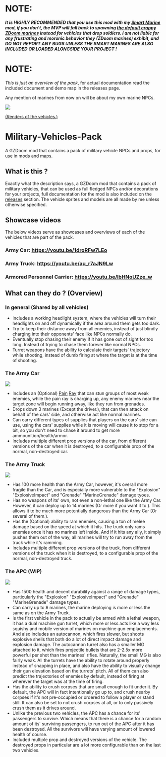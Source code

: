 # NOTE:
***It is HIGHLY RECOMMENDED that you use this mod with my [Smart Marine](https://github.com/inkoalawetrust/Smart-Marines/) mod, if you don't, the MVP will fall back to spawning [the default crappy ZDoom marines](https://zdoom.org/wiki/Classes:ScriptedMarine) instead for vehicles that drop soldiers. I am not liable for any frustrating and moronic behavior they (ZDoom marines) exhibit, and DO NOT REPORT ANY BUGS UNLESS THE SMART MARINES ARE ALSO INCLUDED OR LOADED ALONGSIDE YOUR PROJECT !***
# NOTE:
*This is just an overview of the pack*, for actual documentation read the included document and demo map in the releases page.

Any mention of marines from now on will be about my own marine NPCs.

![](https://i.imgur.com/YVk58JK.gif)

[(Renders of the vehicles.)](https://imgur.com/a/KUhbDRZ)

# Military-Vehicles-Pack
A GZDoom mod that contains a pack of military vehicle NPCs and props, for use in mods and maps.

## What is this ?
Exactly what the description says, a GZDoom mod that contains a pack of military vehicles, that can be used as full fledged NPCs and/or decorations for your projects, full documentation for the mod is also included on the [releases](https://github.com/inkoalawetrust/Military-Vehicles-Pack/releases) section. The vehicle sprites and models are all made by me unless otherwise specified.

## Showcase videos
The below videos serve as showcases and overviews of each of the vehicles that are part of the pack.

### Army Car: https://youtu.be/1droRFw7LEo
### Army Truck: https://youtu.be/au_r7aJN9Lw
### Armored Personnel Carrier: https://youtu.be/lbHNoUZze_w

## What can they do ? (Overview)

### In general (Shared by all vehicles)
- Includes a working headlight system, where the vehicles will turn their headlights on and off dynamically if the area around them gets too dark.
- Try to keep their distance away from all enemies, instead of just blindly charging into their opponents' face like NPCs normally do.
- Eventually stop chasing their enemy if it has gone out of sight for too long. Instead of trying to chase them forever like normal NPCs.
- Turret weapons have the ability to calculate their targets' trajectory while shooting, instead of dumb firing at where the target is at the time of shooting.

### The Army Car
![](https://i.imgur.com/92UUuKGm.jpg)
- Includes an (Optional) [Pain](https://www.youtube.com/watch?v=kzG4oEutPbA) [Ray](https://en.wikipedia.org/wiki/Active_Denial_System) that can stun groups of most weak enemies, while the pain ray is charging up, any enemy marines near the target zone will begin running away, like they run from grenades.
- Drops down 3 marines (Except the driver.), that can then attack on behalf of the cars' side, and otherwise act like normal marines.
- Can carry different types of supplies that players on the cars' side can use, using the cars' supplies while it is moving will cause it to stop for a bit, so you don't need to chase it around to get more ammounition/health/armor.
- Includes multiple different prop versions of the car, from different versions of the car when it is destroyed, to a configurable prop of the normal, non-destroyed car.

### The Army Truck
![](https://i.imgur.com/MOu9Xatm.png)
- Has 100 more health than the Army Car, however, it's overall more fragile than the Car, and is especially more vulnerable to the "Explosion" "ExplosiveImpact" and "Grenade" "MarineGrenade" damage tyoes. 
- Has no weapons of its' own, not even a non-lethal one like the Army Car. However, it can deploy up to 14 marines (Or more if you want it to.). This allows it to be much more potentially dangerous than the Army Car (Or several of them.).
- Has the (Optional) ability to ram enemies, causing a ton of melee damage based on the speed at which it hits. The truck only rams enemies once it has no marines left inside. And if it hits any ally, it simply pushes them out of the way, all marines will try to run away from the truck while it's ramming.
- Includes multiple different prop versions of the truck, from different versions of the truck when it is destroyed, to a configurable prop of the normal, non-destroyed truck.

### The APC (WIP)
![](https://i.imgur.com/bajJ0B1m.jpg)
- Has 1500 health and decent durability against a range of damage types, particularly the "Explosion" "ExplosiveImpact" and "Grenade" "MarineGrenade" damage types.
- Can carry up to 8 marines, the marine deploying is more or less the same as on the Army Truck.
- Is the first vehicle in the pack to actually be armed with a lethal weapon, it has a dual machine gun turret, which more or less acts like a way less squishy and mobile version of marines on machine gun emplacements. And also includes an autocannon, which fires slower, but shoots explosive shells that both do a lot of direct impact damage and explosion damage. The autocannon turret also has a smaller MG attached to it, which fires projectile bullets that are 2-2.5x more powerful per shot than the marines' rifles. Naturally, the small MG is also fairly weak. All the turrets have the ability to rotate around properly instead of snapping in place, and also have the ability to visually change their gun elevation based on the turrets' pitch. All of them can also predict the trajectories of enemies by default, instead of firing at wherever the target was at the time of firing.
- Has the ability to crush corpses that are small enough to fit under it. By default, the APC will in fact intentionally go up to, and crush nearby corpses if it's not pre-occupied or ordered to follow a player or stand still. It can also be set to not crush corpses at all, or to only passively crush them as it drives around.
- Unlike the previous two vehicles, the APC has a chance for its' passengers to survive. Which means that there is a chance for a random amount of its' surviving passengers, to run out of the APC after it has been destroyed. All the survivors will have varying amount of lowered health of course.
- Included multiple prop and destroyed versions of the vehicle. The destroyed props in particular are a lot more configurable than on the last two vehicles.
